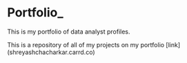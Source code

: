 # Portfolio_
This is my portfolio of data analyst profiles.

This is a repository of all of my projects on my portfolio [link]
(shreyashchacharkar.carrd.co)
